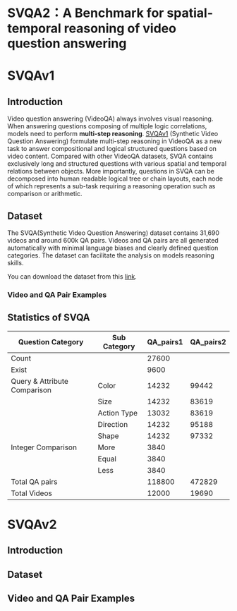 # SVQA2：A Benchmark for spatial-temporal reasoning of video question answering 



# SVQAv1 

## Introduction

Video question answering (VideoQA) always involves visual reasoning. When answering questions composing of multiple logic correlations, models need to perform **multi-step reasoning**. [SVQAv1]() (Synthetic Video Question Answering) formulate multi-step reasoning in VideoQA as a new task to answer compositional and logical structured questions based on video content. Compared with other VideoQA datasets, SVQA contains exclusively long and structured questions with various spatial and temporal relations between objects. More importantly, questions in SVQA can be decomposed into human readable logical tree or chain layouts, each node of which represents a sub-task requiring a reasoning operation such as comparison or arithmetic. 



## Dataset

The SVQA(Synthetic Video Question Answering) dataset contains 31,690 videos and around 600k QA pairs. Videos and QA pairs are all generated automatically with minimal language biases and clearly defined question categories. The dataset can facilitate the analysis on models reasoning skills.

You can download the dataset from this [link]().



### Video and QA Pair Examples


## Statistics of SVQA

| Question  Category           | Sub  Category | QA_pairs1 | QA_pairs2 |
| ---------------------------- | ------------- | --------- | --------- |
| Count                        |               | 27600     |           |
| Exist                        |               | 9600      |           |
| Query & Attribute Comparison | Color         | 14232     | 99442     |
|                              | Size          | 14232     | 83619     |
|                              | Action Type   | 13032     | 83619     |
|                              | Direction     | 14232     | 95188     |
|                              | Shape         | 14232     | 97332     |
| Integer Comparison           | More          | 3840      |           |
|                              | Equal         | 3840      |           |
|                              | Less          | 3840      |           |
| Total QA pairs               |               | 118800    | 472829    |
| Total Videos                 |               | 12000     | 19690     |



# SVQAv2

## Introduction

## Dataset

## Video and QA Pair Examples



